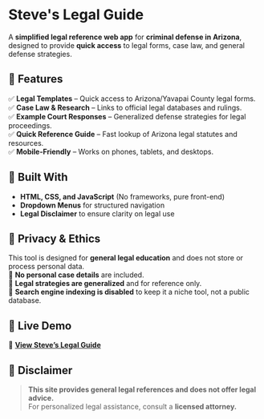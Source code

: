 # Steve's Legal Guide

A **simplified legal reference web app** for **criminal defense in Arizona**, designed to provide **quick access** to legal forms, case law, and general defense strategies.

## 🔹 Features
✅ **Legal Templates** – Quick access to Arizona/Yavapai County legal forms.  
✅ **Case Law & Research** – Links to official legal databases and rulings.  
✅ **Example Court Responses** – Generalized defense strategies for legal proceedings.  
✅ **Quick Reference Guide** – Fast lookup of Arizona legal statutes and resources.  
✅ **Mobile-Friendly** – Works on phones, tablets, and desktops.  

## 🔹 Built With
- **HTML, CSS, and JavaScript** (No frameworks, pure front-end)
- **Dropdown Menus** for structured navigation
- **Legal Disclaimer** to ensure clarity on legal use

## 🔹 Privacy & Ethics
This tool is designed for **general legal education** and does not store or process personal data.  
🔹 **No personal case details** are included.  
🔹 **Legal strategies are generalized** and for reference only.  
🔹 **Search engine indexing is disabled** to keep it a niche tool, not a public database.  

## 🔹 Live Demo
🚀 **[View Steve’s Legal Guide](https://ethandler.github.io/Steves-legal-guide/)**

## 🔹 Disclaimer
> **This site provides general legal references and does not offer legal advice.**  
> For personalized legal assistance, consult a **licensed attorney.**

